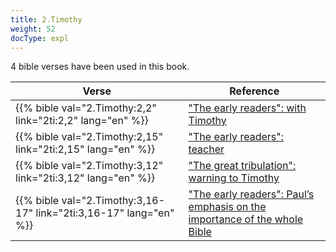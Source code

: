 ```yaml
---
title: 2.Timothy
weight: 52
docType: expl
---
```


4 bible verses have been used in this book.

| Verse | Reference |
|-------|-----------|
| {{% bible val="2.Timothy:2,2" link="2ti:2,2" lang="en" %}} | ["The early readers": with Timothy](../exampleSite/content/expl/../expl/background/literature/full-of-biblical-references#d805) |
| {{% bible val="2.Timothy:2,15" link="2ti:2,15" lang="en" %}} | ["The early readers": teacher](../exampleSite/content/expl/../expl/background/literature/full-of-biblical-references#d805) |
| {{% bible val="2.Timothy:3,12" link="2ti:3,12" lang="en" %}} | ["The great tribulation": warning to Timothy](../exampleSite/content/expl/../expl/content/army/the-end-time-and-the-great-tribulation#a3b5) |
| {{% bible val="2.Timothy:3,16-17" link="2ti:3,16-17" lang="en" %}} | ["The early readers": Paul’s emphasis on the importance of the whole Bible](../exampleSite/content/expl/../expl/background/literature/full-of-biblical-references#d805) |
